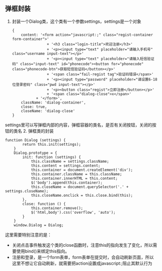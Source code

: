 ## 弹框封装
1. 封装一个Dialog类，这个类有一个参数settings，settings是一个对象

	```
	{
		content: '<form action="javascript:;" class="regist-container form-container">'
					+ '<h3 class="login-title">欢迎注册</h3>'
					+ '<p><input type="text" placeholder="请输入手机号" class="username input-text"></p>'
					+ '<p><input type="text" placeholder="请输入短信验证码" class="input-text" id="phonecode"><button for="phonecode" class="phonecode-btn">获取短信验证码</button></p>'
					+ '<span class="fail-regist tag">验证码错误</span>'
					+ '<p><input type="password" placeholder="请设置6-18位登录密码" class="pwd input-text"></p>'
					+ '<p><button class="regist">立即注册</button></p>'
					+ '<span class="dialog-close">x</span>'
			   + '</form>',
		className: 'dialog-container',
		close: true,
		closeName: 'dialog-close'
	}
	```
settings里可以写弹框内部的内容，弹框容器的类名，是否有关闭按钮，关闭的按钮的类名
2. 弹框类的封装

```
function Dialog (settings) {
		return this.init(settings);
	}
	Dialog.prototype = {
		init: function (settings) {
			this.className = settings.className;
			this.content = settings.content;
			this.container = document.createElement('div');
			this.container.className = this.className;
			this.container.innerHTML = this.content;
			$('body').append(this.container);
			this.closeName = document.querySelector('.' + settings.closeName);
			this.closeName.onclick = this.close.bind(this);
		},
		close: function () {
			this.container.remove();
			$('html,body').css('overflow', 'auto');
		}
	}
	window.Dialog = Dialog;
```
这里需要特别注意的是：

- 关闭点击事件触发这个类的close函数时，注意this的指向发生了变化，所以需要使用bind()来绑定this指向。
- 注册和登录，是一个form表单，form表单在提交时，会自动刷新页面，所以这里不想让它自动刷新，就需要把action设置成javascript:;阻止其默认行为


